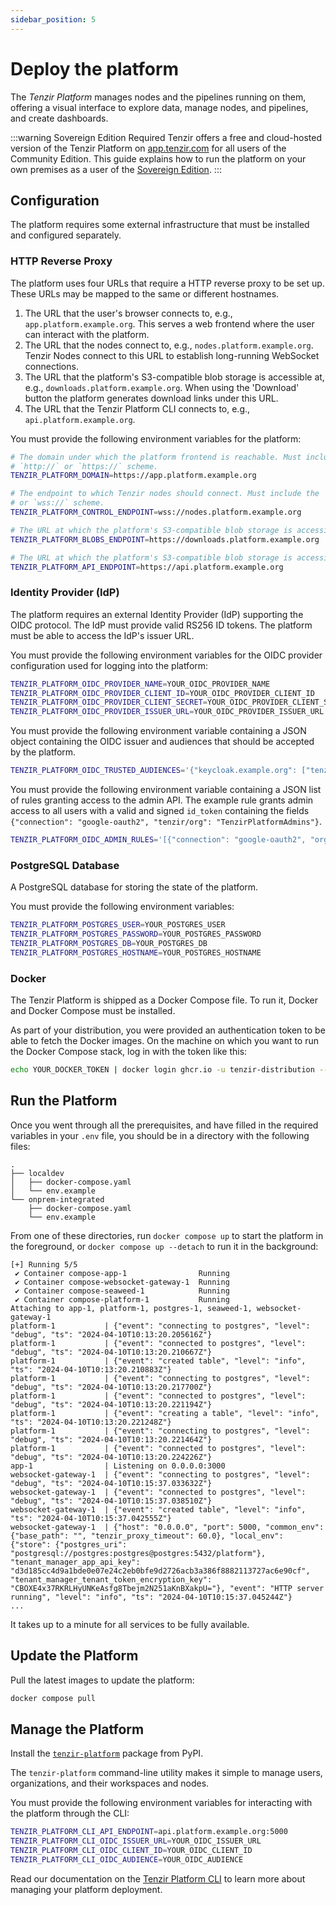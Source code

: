 ```yaml
---
sidebar_position: 5
---
```


# Deploy the platform

The *Tenzir Platform* manages nodes and the pipelines running on them, offering
a visual interface to explore data, manage nodes, and pipelines, and create
dashboards.

:::warning Sovereign Edition Required
Tenzir offers a free and cloud-hosted version of the Tenzir Platform on
[app.tenzir.com](https://app.tenzir.com) for all users of the Community Edition.
This guide explains how to run the platform on your own premises as a user of
the [Sovereign Edition](https://tenzir.com/pricing).
:::

## Configuration

The platform requires some external infrastructure that must be installed and
configured separately.

### HTTP Reverse Proxy

The platform uses four URLs that require a HTTP reverse proxy to be set
up. These URLs may be mapped to the same or different hostnames.

1. The URL that the user's browser connects to, e.g.,
   `app.platform.example.org`. This serves a web frontend where the user can
   interact with the platform.
2. The URL that the nodes connect to, e.g., `nodes.platform.example.org`. Tenzir
   Nodes connect to this URL to establish long-running WebSocket connections.
3. The URL that the platform's S3-compatible blob storage is accessible at,
   e.g., `downloads.platform.example.org`. When using the 'Download' button
   the platform generates download links under this URL.
4. The URL that the Tenzir Platform CLI connects to, e.g.,
   `api.platform.example.org`.

You must provide the following environment variables for the platform:

```bash
# The domain under which the platform frontend is reachable. Must include the
# `http://` or `https://` scheme.
TENZIR_PLATFORM_DOMAIN=https://app.platform.example.org

# The endpoint to which Tenzir nodes should connect. Must include the `ws://`
# or `wss://` scheme.
TENZIR_PLATFORM_CONTROL_ENDPOINT=wss://nodes.platform.example.org

# The URL at which the platform's S3-compatible blob storage is accessible at.
TENZIR_PLATFORM_BLOBS_ENDPOINT=https://downloads.platform.example.org

# The URL at which the platform's S3-compatible blob storage is accessible at.
TENZIR_PLATFORM_API_ENDPOINT=https://api.platform.example.org
```

### Identity Provider (IdP)

The platform requires an external Identity Provider (IdP) supporting the OIDC
protocol. The IdP must provide valid RS256 ID tokens. The platform must be able
to access the IdP's issuer URL.

You must provide the following environment variables for the OIDC provider
configuration used for logging into the platform:

```bash
TENZIR_PLATFORM_OIDC_PROVIDER_NAME=YOUR_OIDC_PROVIDER_NAME
TENZIR_PLATFORM_OIDC_PROVIDER_CLIENT_ID=YOUR_OIDC_PROVIDER_CLIENT_ID
TENZIR_PLATFORM_OIDC_PROVIDER_CLIENT_SECRET=YOUR_OIDC_PROVIDER_CLIENT_SECRET
TENZIR_PLATFORM_OIDC_PROVIDER_ISSUER_URL=YOUR_OIDC_PROVIDER_ISSUER_URL
```

You must provide the following environment variable containing a JSON object
containing the OIDC issuer and audiences that should be accepted by the
platform.

```bash
TENZIR_PLATFORM_OIDC_TRUSTED_AUDIENCES='{"keycloak.example.org": ["tenzir_platform"]}'
```

You must provide the following environment variable containing a JSON list of
rules granting access to the admin API. The example rule grants admin access to
all users with a valid and signed `id_token` containing the fields
`{"connection": "google-oauth2", "tenzir/org": "TenzirPlatformAdmins"}`.

```bash
TENZIR_PLATFORM_OIDC_ADMIN_RULES='[{"connection": "google-oauth2", "organization_claim": "tenzir/org", "organization": "TenzirPlatformAdmins", "auth_fn": "auth_organization"}]'
```

### PostgreSQL Database

A PostgreSQL database for storing the state of the platform.

You must provide the following environment variables:

```bash
TENZIR_PLATFORM_POSTGRES_USER=YOUR_POSTGRES_USER
TENZIR_PLATFORM_POSTGRES_PASSWORD=YOUR_POSTGRES_PASSWORD
TENZIR_PLATFORM_POSTGRES_DB=YOUR_POSTGRES_DB
TENZIR_PLATFORM_POSTGRES_HOSTNAME=YOUR_POSTGRES_HOSTNAME
```

### Docker

The Tenzir Platform is shipped as a Docker Compose file. To run it, Docker and
Docker Compose must be installed.

As part of your distribution, you were provided an authentication token to be
able to fetch the Docker images. On the machine on which you want to run the
Docker Compose stack, log in with the token like this:

```bash
echo YOUR_DOCKER_TOKEN | docker login ghcr.io -u tenzir-distribution --password-stdin
```

## Run the Platform

Once you went through all the prerequisites, and have filled in the required
variables in your `.env` file, you should be in a directory with the following
files:

```text {0} title="❯ tree"
.
├── localdev
│   ├── docker-compose.yaml
│   └── env.example
└── onprem-integrated
    ├── docker-compose.yaml
    └── env.example
```

From one of these directories, run `docker compose up` to start the platform in
the foreground, or `docker compose up --detach` to run it in the background:

```text {0} title="❯ docker compose up"
[+] Running 5/5
 ✔ Container compose-app-1                Running
 ✔ Container compose-websocket-gateway-1  Running
 ✔ Container compose-seaweed-1            Running
 ✔ Container compose-platform-1           Running
Attaching to app-1, platform-1, postgres-1, seaweed-1, websocket-gateway-1
platform-1           | {"event": "connecting to postgres", "level": "debug", "ts": "2024-04-10T10:13:20.205616Z"}
platform-1           | {"event": "connected to postgres", "level": "debug", "ts": "2024-04-10T10:13:20.210667Z"}
platform-1           | {"event": "created table", "level": "info", "ts": "2024-04-10T10:13:20.210883Z"}
platform-1           | {"event": "connecting to postgres", "level": "debug", "ts": "2024-04-10T10:13:20.217700Z"}
platform-1           | {"event": "connected to postgres", "level": "debug", "ts": "2024-04-10T10:13:20.221194Z"}
platform-1           | {"event": "creating a table", "level": "info", "ts": "2024-04-10T10:13:20.221248Z"}
platform-1           | {"event": "connecting to postgres", "level": "debug", "ts": "2024-04-10T10:13:20.221464Z"}
platform-1           | {"event": "connected to postgres", "level": "debug", "ts": "2024-04-10T10:13:20.224226Z"}
app-1                | Listening on 0.0.0.0:3000
websocket-gateway-1  | {"event": "connecting to postgres", "level": "debug", "ts": "2024-04-10T10:15:37.033632Z"}
websocket-gateway-1  | {"event": "connected to postgres", "level": "debug", "ts": "2024-04-10T10:15:37.038510Z"}
websocket-gateway-1  | {"event": "created table", "level": "info", "ts": "2024-04-10T10:15:37.042555Z"}
websocket-gateway-1  | {"host": "0.0.0.0", "port": 5000, "common_env": {"base_path": "", "tenzir_proxy_timeout": 60.0}, "local_env": {"store": {"postgres_uri": "postgresql://postgres:postgres@postgres:5432/platform"}, "tenant_manager_app_api_key": "d3d185cc4d9a1bde0e07e24c2eb0bfe9d2726acb3a386f8882113727ac6e90cf", "tenant_manager_tenant_token_encryption_key": "CBOXE4x37RKRLHyUNKeAsfg8Tbejm2N251aKnBXakpU="}, "event": "HTTP server running", "level": "info", "ts": "2024-04-10T10:15:37.045244Z"}
...
```

It takes up to a minute for all services to be fully available.

## Update the Platform

Pull the latest images to update the platform:

```bash
docker compose pull
```

## Manage the Platform

Install the [`tenzir-platform`](https://pypi.org/project/tenzir-platform/)
package from PyPI.

The `tenzir-platform` command-line utility makes it simple to manage users,
organizations, and their workspaces and nodes.

You must provide the following environment variables for interacting with the
platform through the CLI:

```bash
TENZIR_PLATFORM_CLI_API_ENDPOINT=api.platform.example.org:5000
TENZIR_PLATFORM_CLI_OIDC_ISSUER_URL=YOUR_OIDC_ISSUER_URL
TENZIR_PLATFORM_CLI_OIDC_CLIENT_ID=YOUR_OIDC_CLIENT_ID
TENZIR_PLATFORM_CLI_OIDC_AUDIENCE=YOUR_OIDC_AUDIENCE
```

Read our documentation on the [Tenzir Platform CLI](../platform-cli.md) to learn
more about managing your platform deployment.
